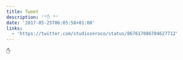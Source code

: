 ```yaml
---
title: Tweet
description: '"✋ "'
date: '2017-05-25T06:05:58+01:00'
links:
  - 'https://twitter.com/studiozeroco/status/867617086704627712'
---
```

✋ 
